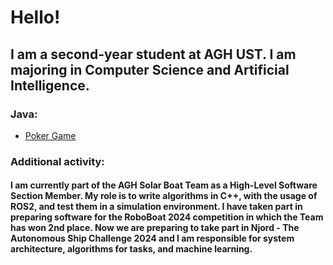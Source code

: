 # Hello!

## I am a second-year student at AGH UST. I am majoring in Computer Science and Artificial Intelligence.

### Java:
* [Poker Game](https://github.com/przemekdomagala/Poker-JavaNIO)
  
### Additional activity:
#### I am currently part of the AGH Solar Boat Team as a High-Level Software Section Member. My role is to write algorithms in C++, with the usage of ROS2, and test them in a simulation environment. I have taken part in preparing software for the RoboBoat 2024 competition in which the Team has won 2nd place. Now we are preparing to take part in Njord - The Autonomous Ship Challenge 2024 and I am responsible for system architecture, algorithms for tasks, and machine learning. 








